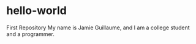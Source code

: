 # hello-world
First Repository
My name is Jamie Guillaume, and I am a college student and a programmer.

